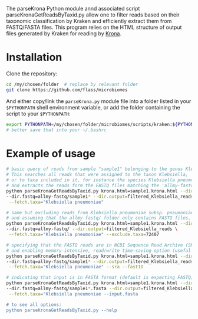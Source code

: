 The parseKrona Python module annd associated script parseKronaGetReadsByTaxid.py allow one to filter  reads based on their taxonomic classification by Kraken and efficiently extract them from FASTQ/FASTA files. This program relies on the HTML structure of output files generated by Kraken for reading by [Krona](https://github.com/marbl/Krona/wiki).  

# Installation  

Clone the repository:  
```sh
cd /my/chosen/folder  # replace by relevant folder
git clone https://github.com/flass/microbiomes
```

And either copy/link the `parseKrona.py` module file into a folder listed in your `$PYTHONPATH` shell environment variable, or add the folder containing the script to your `$PYTHONPATH`:  
```sh
export PYTHONPATH=/my/chosen/folder/microbiomes/scripts/kraken:${PYTHONPATH}
# better save that into your ~/.bashrc 
```

# Example of usage  

```sh
# basic query of reads from sample "sample1" belonging to the genus Klebsiella.
# This searches all reads that were assigned to the taxon Klebsiella,
# or to taxa included in it, for instance the species Klebsiella pneumoniae,
# and extracts the reads form the FASTQ files matching the 'allmy-fastq/sample1*' pattern (using glob matching)
python parseKronaGetReadsByTaxid.py krona.html=sample1.krona.html --dir.krona.html.files=sample1.krona.html.files \
--dir.fastq=allmy-fastq/sample1* --dir.output=filtered_Klebsiella_reads \
 --fetch.taxa="Klebsiella pneumoniae"

# same but excluding reads from Klebsiella pneumoniae subsp. pneumoniae (NCBI taxon ID: 72407)
# and assuming that the allmy-fastq/ folder only contains FASTQ files, all of which will be searched.
python parseKronaGetReadsByTaxid.py krona.html=sample1.krona.html --dir.krona.html.files=sample1.krona.html.files \
--dir.fastq=allmy-fastq/ --dir.output=filtered_Klebsiella_reads \
 --fetch.taxa="Klebsiella pneumoniae" --exclude.taxa=72407

# specifying that the FASTQ reads are in NCBI Sequence Read Archive (SRA) format
# and enabling memory-intensive, read/write time-saving option (useful when the large majority of equence reads were classified as belonging to the targeted taxon)
python parseKronaGetReadsByTaxid.py krona.html=sample1.krona.html --dir.krona.html.files=sample1.krona.html.files \
--dir.fastq=allmy-fastq/sample1* --dir.output=filtered_Klebsiella_reads \
 --fetch.taxa="Klebsiella pneumoniae" --sra --fastIO

# indicating that input is in FASTA format (default is expecting FASTQ)
python parseKronaGetReadsByTaxid.py krona.html=sample1.krona.html --dir.krona.html.files=sample1.krona.html.files \
--dir.fastq=allmy-fastq/sample1*.fasta --dir.output=filtered_Klebsiella_reads \
 --fetch.taxa="Klebsiella pneumoniae --input.fasta

# to see all options:
python parseKronaGetReadsByTaxid.py --help
```
